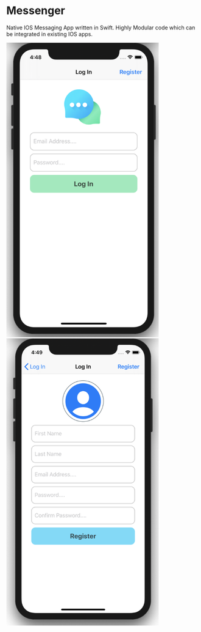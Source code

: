 # Messenger
Native IOS Messaging App written in Swift. Highly Modular code which can be integrated in existing IOS apps.


<img src="readme/login.png" width="400"/>  <img src="readme/signup.png" width="400"/>
